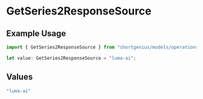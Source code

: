 # GetSeries2ResponseSource

## Example Usage

```typescript
import { GetSeries2ResponseSource } from "shortgenius/models/operations";

let value: GetSeries2ResponseSource = "luma-ai";
```

## Values

```typescript
"luma-ai"
```